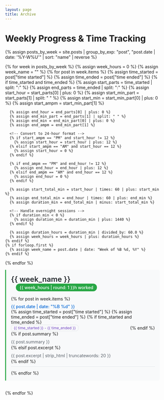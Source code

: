```yaml
---
layout: page
title: Archive
---
```


# Weekly Progress & Time Tracking

<!-- All posts organized by week with hours worked calculation. -->

{% assign posts_by_week = site.posts | group_by_exp: "post", "post.date | date: '%Y-W%U'" | sort: "name" | reverse %}

{% for week in posts_by_week %}
  {% assign week_hours = 0 %}
  {% assign week_name = "" %}
  {% for post in week.items %}
    {% assign time_started = post["time started"] %}
    {% assign time_ended = post["time ended"] %}
    {% if time_started and time_ended %}
      {% assign start_parts = time_started | split: ":" %}
      {% assign end_parts = time_ended | split: ":" %}
      {% assign start_hour = start_parts[0] | plus: 0 %}
      {% assign start_min_part = start_parts[1] | split: " " %}
      {% assign start_min = start_min_part[0] | plus: 0 %}
      {% assign start_ampm = start_min_part[1] %}
      
      {% assign end_hour = end_parts[0] | plus: 0 %}
      {% assign end_min_part = end_parts[1] | split: " " %}
      {% assign end_min = end_min_part[0] | plus: 0 %}
      {% assign end_ampm = end_min_part[1] %}
      
      <!-- Convert to 24-hour format -->
      {% if start_ampm == "PM" and start_hour != 12 %}
        {% assign start_hour = start_hour | plus: 12 %}
      {% elsif start_ampm == "AM" and start_hour == 12 %}
        {% assign start_hour = 0 %}
      {% endif %}
      
      {% if end_ampm == "PM" and end_hour != 12 %}
        {% assign end_hour = end_hour | plus: 12 %}
      {% elsif end_ampm == "AM" and end_hour == 12 %}
        {% assign end_hour = 0 %}
      {% endif %}
      
      {% assign start_total_min = start_hour | times: 60 | plus: start_min %}
      {% assign end_total_min = end_hour | times: 60 | plus: end_min %}
      {% assign duration_min = end_total_min | minus: start_total_min %}
      
      <!-- Handle overnight sessions -->
      {% if duration_min < 0 %}
        {% assign duration_min = duration_min | plus: 1440 %}
      {% endif %}
      
      {% assign duration_hours = duration_min | divided_by: 60.0 %}
      {% assign week_hours = week_hours | plus: duration_hours %}
    {% endif %}
    {% if forloop.first %}
      {% assign week_name = post.date | date: "Week of %B %d, %Y" %}
    {% endif %}
  {% endfor %}
  
  <div class="week-group" style="margin-bottom: 2rem; padding: 1rem; border-left: 3px solid #28a745; background: #f8f9fa; border-radius: 0 6px 6px 0;">
    <div style="display: flex; justify-content: space-between; align-items: center; margin-bottom: 1rem; flex-wrap: wrap;">
      <h2 style="margin: 0; color: #24292e; font-size: 1.5rem; font-weight: 600;">
        {{ week_name }}
      </h2>
      <div style="background: #28a745; color: white; padding: 0.25rem 0.75rem; border-radius: 12px; font-size: 0.875rem; font-weight: 500; margin-left: 1rem;">
        {{ week_hours | round: 1 }}h worked
      </div>
    </div>
    <ul style="list-style: none; padding: 0; margin: 0;">
      {% for post in week.items %}
        <li style="margin-bottom: 0.75rem; padding: 0.5rem 0; border-bottom: 1px solid #e1e4e8;">
          <div style="display: flex; justify-content: space-between; align-items: center; flex-wrap: wrap;">
            <a href="{{ site.baseurl }}{{ post.url }}" 
               style="text-decoration: none; color: #0366d6; font-weight: 500; flex: 1; margin-right: 1rem;"
               onmouseover="this.style.color='#0056b3'" 
               onmouseout="this.style.color='#0366d6'">
              {{ post.date | date: "%B %d" }}
            </a>
            {% assign time_started = post["time started"] %}
            {% assign time_ended = post["time ended"] %}
            {% if time_started and time_ended %}
              <span style="color: #6f42c1; font-size: 0.75rem; white-space: nowrap; background: #f8f9fa; padding: 0.125rem 0.5rem; border-radius: 8px; border: 1px solid #e1e4e8;">
                {{ time_started }} - {{ time_ended }}
              </span>
            {% endif %}
          </div>
          {% if post.summary %}
            <p style="margin: 0.5rem 0 0 0; color: #586069; font-size: 0.875rem; line-height: 1.4;">
              {{ post.summary }}
            </p>
          {% elsif post.excerpt %}
            <p style="margin: 0.5rem 0 0 0; color: #586069; font-size: 0.875rem; line-height: 1.4;">
              {{ post.excerpt | strip_html | truncatewords: 20 }}
            </p>
          {% endif %}
        </li>
      {% endfor %}
    </ul>
  </div>
{% endfor %}

<!-- <div style="text-align: center; margin-top: 3rem; padding: 2rem; background: #f6f8fa; border-radius: 8px;">
  <p style="margin: 0; color: #586069; font-size: 0.875rem;">
    📚 <strong>{{ site.posts.size }}</strong> posts and counting...
  </p>
  <p style="margin: 0.5rem 0 0 0; color: #586069; font-size: 0.875rem;">
    Follow the journey from Day 0 to building the future of AI-powered solutions.
  </p>
</div> -->
